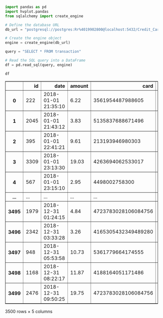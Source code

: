 ```python
import pandas as pd
import hvplot.pandas
from sqlalchemy import create_engine
```






<style>.bk-root, .bk-root .bk:before, .bk-root .bk:after {
  font-family: var(--jp-ui-font-size1);
  font-size: var(--jp-ui-font-size1);
  color: var(--jp-ui-font-color1);
}
</style>



```python
# Define the database URL
db_url = "postgresql://postgres:Rr%4019902800@localhost:5432/Credit_Card_Analysis"

# Create the engine object
engine = create_engine(db_url)
```


```python
query = "SELECT * FROM transaction"
```


```python
# Read the SQL query into a DataFrame
df = pd.read_sql(query, engine)
```


```python
df
```




<div>
<style scoped>
    .dataframe tbody tr th:only-of-type {
        vertical-align: middle;
    }

    .dataframe tbody tr th {
        vertical-align: top;
    }

    .dataframe thead th {
        text-align: right;
    }
</style>
<table border="1" class="dataframe">
  <thead>
    <tr style="text-align: right;">
      <th></th>
      <th>id</th>
      <th>date</th>
      <th>amount</th>
      <th>card</th>
      <th>id_merchant</th>
    </tr>
  </thead>
  <tbody>
    <tr>
      <th>0</th>
      <td>222</td>
      <td>2018-01-01 21:35:10</td>
      <td>6.22</td>
      <td>3561954487988605</td>
      <td>69</td>
    </tr>
    <tr>
      <th>1</th>
      <td>2045</td>
      <td>2018-01-01 21:43:12</td>
      <td>3.83</td>
      <td>5135837688671496</td>
      <td>85</td>
    </tr>
    <tr>
      <th>2</th>
      <td>395</td>
      <td>2018-01-01 22:41:21</td>
      <td>9.61</td>
      <td>213193946980303</td>
      <td>82</td>
    </tr>
    <tr>
      <th>3</th>
      <td>3309</td>
      <td>2018-01-01 23:13:30</td>
      <td>19.03</td>
      <td>4263694062533017</td>
      <td>5</td>
    </tr>
    <tr>
      <th>4</th>
      <td>567</td>
      <td>2018-01-01 23:15:10</td>
      <td>2.95</td>
      <td>4498002758300</td>
      <td>64</td>
    </tr>
    <tr>
      <th>...</th>
      <td>...</td>
      <td>...</td>
      <td>...</td>
      <td>...</td>
      <td>...</td>
    </tr>
    <tr>
      <th>3495</th>
      <td>1979</td>
      <td>2018-12-31 01:24:15</td>
      <td>4.84</td>
      <td>4723783028106084756</td>
      <td>106</td>
    </tr>
    <tr>
      <th>3496</th>
      <td>2342</td>
      <td>2018-12-31 03:33:28</td>
      <td>3.26</td>
      <td>4165305432349489280</td>
      <td>64</td>
    </tr>
    <tr>
      <th>3497</th>
      <td>948</td>
      <td>2018-12-31 05:53:58</td>
      <td>10.73</td>
      <td>5361779664174555</td>
      <td>19</td>
    </tr>
    <tr>
      <th>3498</th>
      <td>1168</td>
      <td>2018-12-31 08:22:17</td>
      <td>11.87</td>
      <td>4188164051171486</td>
      <td>54</td>
    </tr>
    <tr>
      <th>3499</th>
      <td>2476</td>
      <td>2018-12-31 09:50:25</td>
      <td>19.75</td>
      <td>4723783028106084756</td>
      <td>16</td>
    </tr>
  </tbody>
</table>
<p>3500 rows × 5 columns</p>
</div>




```python

```
